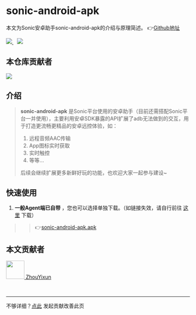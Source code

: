 # sonic-android-apk
本文为Sonic安卓助手sonic-android-apk的介绍与原理简述。 👉[Github地址](https://github.com/SonicCloudOrg/sonic-android-apk)

<a href="#">  
<img src="https://img.shields.io/github/stars/SonicCloudOrg/sonic-android-apk?style=social">
<img style="margin-left:10px" src="https://img.shields.io/github/forks/SonicCloudOrg/sonic-android-apk?style=social">
</a>

## 本仓库贡献者

<a href="https://github.com/SonicCloudOrg/sonic-android-apk/graphs/contributors">
  <img src="https://contrib.rocks/image?repo=SonicCloudOrg/sonic-android-apk" />
</a>

## 介绍

> **sonic-android-apk** 是Sonic平台使用的安卓助手（目前还需搭配Sonic平台一并使用），主要利用安卓SDK暴露的API扩展了adb无法做到的交互，用于打造更流畅更精品的安卓远控体验，如：
> 1. 远程音频AAC传输
> 2. App图标实时获取
> 3. 实时触控
> 4. 等等...
> 
> 后续会继续扩展更多新鲜好玩的功能，也欢迎大家一起参与建设~

## 快速使用

1. **一般Agent端已自带** ，您也可以选择单独下载。（如链接失效，请自行前往 <a href="https://github.com/SonicCloudOrg/sonic-android-apk/releases" target="_blank">这里</a> 下载）
>
>  > 👉<a href="https://gh.flyinbug.top/gh/https://github.com/SonicCloudOrg/sonic-android-apk/releases/download/v2.0.3/sonic-android-apk.apk" target="_blank">sonic-android-apk.apk</a>
>  


## 本文贡献者
<div class="cont">
<a href="https://github.com/ZhouYixun" target="_blank">
<img src="https://avatars.githubusercontent.com/u/56339314?v=4" width="50"/>
<span>ZhouYixun</span>
</a>
</div>


&nbsp;
&nbsp;
***
不够详细？[点此](https://github.com/SonicCloudOrg/sonic-offical-website/edit/main/src/markdown/saa/re-saa.md) 发起贡献改善此页

